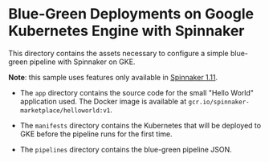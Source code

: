 # Blue-Green Deployments on Google Kubernetes Engine with Spinnaker 

This directory contains the assets necessary to configure a simple blue-green pipeline
with Spinnaker on GKE.  

**Note**: this sample uses features only available in [Spinnaker 1.11](https://www.spinnaker.io/guides/user/kubernetes-v2/traffic-management/).  

* The `app` directory contains the source code for the small "Hello World"
  application used. The Docker image is available at
  `gcr.io/spinnaker-marketplace/helloworld:v1`.

* The `manifests` directory contains the Kubernetes that will be deployed to GKE
  before the pipeline runs for the first time. 

* The `pipelines` directory contains the blue-green pipeline JSON.